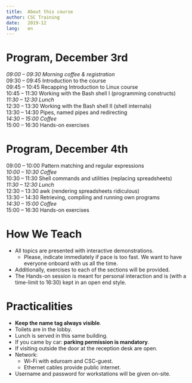 ```yaml
---
title:	About this course
author:	CSC Training
date:	2019-12
lang:	en
---
```


# Program, December 3rd

_09:00 – 09:30 Morning coffee & registration_<br/>
09:30 – 09:45 Introduction to the course<br/>
09:45 – 10:45 Recapping Introduction to Linux course<br/>
10:45 – 11:30 Working with the Bash shell I (programming constructs)<br/>
_11:30 – 12:30 Lunch_<br/>
12:30 – 13:30 Working with the Bash shell II (shell internals)<br/>
13:30 – 14:30 Pipes, named pipes and redirecting<br/>
_14:30 – 15:00 Coffee_<br/>
15:00 – 16:30 Hands-on exercises<br/>


# Program, December 4th

09:00 – 10:00 Pattern matching and regular expressions<br/>
_10:00 – 10:30 Coffee_<br/>
10:30 – 11:30 Shell commands and utilities (replacing spreadsheets)<br/>
_11:30 – 12:30 Lunch_<br/>
12:30 – 13:30 awk (rendering spreadsheets ridiculous)<br/>
13:30 – 14:30 Retrieving, compiling and running own programs<br/>
_14:30 – 15:00 Coffee_<br/>
15:00 – 16:30 Hands-on exercises


# How We Teach

- All topics are presented with interactive demonstrations.
  - Please, indicate immediately if pace is too fast. We want to have everyone onboard with us all the time.
- Additionally, exercises to each of the sections will be provided.
- The Hands-on session is meant for personal interaction and is (with a time-limit to 16:30) kept in an open end style.


# Practicalities

- **Keep the name tag always visible**.
- Toilets are in the lobby.
- Lunch is served in this same building.
- If you came by car: **parking permission is mandatory**.
- If visiting outside the door at the reception desk are open.
- Network:
  - Wi-Fi with eduroam and CSC-guest.
  - Ethernet cables provide public internet.
- Username and password for workstations will be given on-site.
